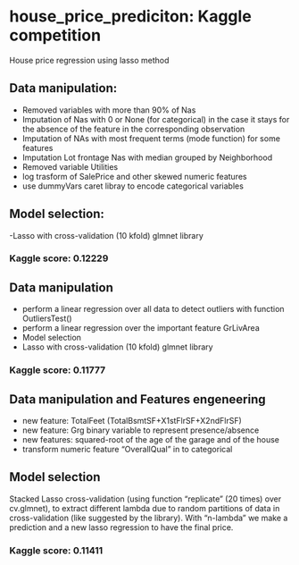 # house_price_prediciton: Kaggle competition
 House price regression using lasso method

## Data manipulation:

- Removed variables with more than 90% of Nas
- Imputation of Nas with 0  or None (for categorical) in the case it stays for the absence of the feature in the corresponding observation  
- Imputation of NAs with most frequent terms (mode function) for some features
- Imputation Lot frontage Nas with median grouped by Neighborhood
- Removed variable Utilities
- log trasform of SalePrice and other skewed numeric features
- use dummyVars caret libray to encode categorical variables

## Model selection:

-Lasso with cross-validation (10 kfold) glmnet library

### Kaggle score: 0.12229

## Data manipulation
- perform a  linear regression over all data to detect outliers with function OutliersTest()
- perform a  linear regression over the important feature GrLivArea
- Model selection
- Lasso with cross-validation (10 kfold)  glmnet library

### Kaggle score: 0.11777

## Data manipulation and Features engeneering

- new feature: TotalFeet (TotalBsmtSF+X1stFlrSF+X2ndFlrSF)
- new feature:  Grg binary variable to represent presence/absence
- new features:  squared-root of the age of the garage and of the house
- transform   numeric feature “OverallQual”  in to categorical

## Model selection

Stacked Lasso cross-validation (using function “replicate” (20 times) over cv.glmnet), to extract different lambda due to random partitions of data in cross-validation (like suggested by the library).  With  “n-lambda” we make a prediction and a new lasso regression to have the final price.

### Kaggle score: 0.11411

